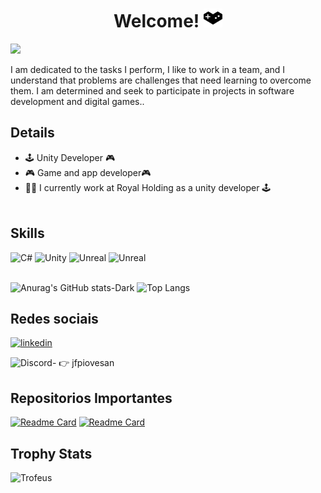 <h1  align="center"> Welcome! <img src='https://github.com/jfpiovesa/jfpiovesa/blob/main/Imagens/gaming.svg' color ='#FF4F8B' height= '30'> </h1>

<p align= "leftUp"> <img src= 'https://avatars.githubusercontent.com/u/78732629?s=400&u=609b1444d364f8ba260399ed7781b44bbdaff0c6&v=4' height='200'> </p>

<p align= "left"> I am dedicated to the tasks I perform, I like to work in a team, and I understand that problems are challenges that need learning to overcome them. I am determined and seek to participate in projects in software development and digital games..</p>


## Details
* 🕹️ Unity Developer 🎮
* 🎮 Game and app developer🎮
* 🧑‍💼 I currently work at Royal Holding as a unity developer 🕹️
<br><br>

## Skills 

![C#](https://img.shields.io/badge/C%23-239120?style=for-the-badge&logo=c-sharp&logoColor=white)
![Unity](https://img.shields.io/badge/Unity-100000?style=for-the-badge&logo=unity&logoColor=white)
![Unreal](https://img.shields.io/badge/-Unreal%20Engine-313131?style=for-the-badge&logo=unreal-engine&logoColor=white)
![Unreal](https://img.shields.io/badge/Trello-0052CC?style=for-the-badge&logo=trello&logoColor=white)
<br><br>

![Anurag's GitHub stats-Dark](https://github-readme-stats.vercel.app/api?username=jfpiovesa&show=reviews&show_icons=true&theme=tokyonight)
![Top Langs](https://github-readme-stats.vercel.app/api/top-langs/?username=jfpiovesa&layout=compact&theme=tokyonight)


## Redes sociais

[<img src = 'https://cdn.jsdelivr.net/gh/devicons/devicon/icons/linkedin/linkedin-original.svg' alt='linkedin' height='30' >](https://www.linkedin.com/in/jose-fernando-piovesan-798571113/)

![Discord-](https://img.shields.io/badge/Discord-5865F2?style=for-the-badge&logo=discord&logoColor=white) 👉 jfpiovesan 


## Repositorios  Importantes


[![Readme Card](https://github-readme-stats.vercel.app/api/pin/?username=jfpiovesa&repo=Tell.me&theme=tokyonight)](https://github.com/jfpiovesa/Tell.me)
[![Readme Card](https://github-readme-stats.vercel.app/api/pin/?username=jfpiovesa&repo=Battle-of-minds&theme=tokyonight)](https://github.com/jfpiovesa/Battle-of-minds)


## Trophy Stats
![Trofeus](https://github-profile-trophy.vercel.app/?username=jfpiovesa&theme=tokyonight)

